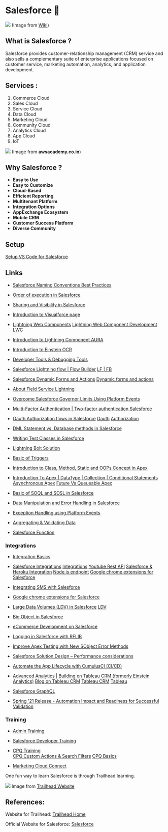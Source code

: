 # Salesforce :rocket:
![](https://upload.wikimedia.org/wikipedia/en/thumb/8/83/Salesforce_logo.svg/1200px-Salesforce_logo.svg.png)
   (Image from [Wiki](https://www.google.com/url?sa=i&source=images&cd=&ved=2ahUKEwj8wteB4p3nAhVHOs0KHeReBccQjRx6BAgBEAQ&url=https%3A%2F%2Fen.wikipedia.org%2Fwiki%2FSalesforce&psig=AOvVaw1j2GNM8n-wmBi4BJhOd2Le&ust=1580007838326712))
## What is Salesforce ?
Salesforce provides customer-relationship management (CRM) service and also sells a complementary suite of enterprise applications focused on customer service, marketing automation, analytics, and application development.
## Services :
1. Commerce Cloud
1. Sales Cloud
1. Service Cloud
1. Data Cloud
1. Marketing Cloud
1. Community Cloud
1. Analytics Cloud
1. App Cloud
1. IoT

![](http://awsacademy.co.in/images/main-qimg-87695a2823b75ebf66b805296c78279c.png)
(Image from __awsacademy.co.in__)

## Why Salesforce ?
- __Easy to Use__
- __Easy to Customize__
- __Cloud-Based__
- __Efficient Reporting__
- __Multitenant Platform__
- __Integration Options__
- __AppExchange Ecosystem__
- __Mobile CRM__
- __Customer Success Platform__
- __Diverse Community__


## Setup
[Setup VS Code for Salesforce](https://lnkd.in/gWd-BDS)

## Links

- [Salesforce Naming Conventions Best Practices](https://lnkd.in/dCmb8nE)

- [Order of execution in Salesforce](https://lnkd.in/drSHMpk)

- [Sharing and Visibility in Salesforce](https://lnkd.in/dNDpgux)

- [Introduction to Visualforce page](https://lnkd.in/d_kYb9d)

- [Lightning Web Components](https://lnkd.in/dJQnGJP)
  [Lightning Web Component Development](https://lnkd.in/g_apSi9)
  [LWC](https://lnkd.in/dTqmY88)

- [Introduction to Lightning Component AURA](https://lnkd.in/d9UNHRk)

- [Introduction to Einstein OCR](https://lnkd.in/eZZT3Xy)

- [Developer Tools & Debugging Tools](https://lnkd.in/dQhBH-r)

- [Salesforce Lightning flow | Flow Builder](https://www.linkedin.com/posts/apexhours_salesforce-lightning-flow-flow-builder-activity-6759854955680542720-73LP)
  [LF | FB](https://lnkd.in/dhKASxW)

- [Salesforce Dynamic Forms and Actions](https://lnkd.in/djhsX4S) 
  [Dynamic forms and actions](https://lnkd.in/dyYCexj)
  
- [About Field Service Lightning](https://lnkd.in/dx48Wry)

- [Overcome Salesforce Governor Limits Using Platform Events](https://lnkd.in/drNR72R)

- [Multi-Factor Authentication | Two-factor authentication Salesforce](https://lnkd.in/dgEinTc)

- [Oauth Authorization flows in Salesforce](https://lnkd.in/dqzhEWU)
  [Oauth](https://lnkd.in/dmzBMhg)
  [Authorization](https://lnkd.in/dqzhEWU)

- [DML Statement vs. Database methods in Salesforce](https://lnkd.in/dkEC6mY)

- [Writing Test Classes in Salesforce](https://lnkd.in/dZTRRqY)

- [Lightning Bolt Solution](https://lnkd.in/dRX54E6)

- [Basic of Triggers](https://lnkd.in/dRDt5hk)

- [Introduction to Class, Method, Static and OOPs Concept in Apex](https://lnkd.in/dE66QwQ)

- [Introduction To Apex | DataType | Collection | Conditional Statements ](https://lnkd.in/dJJqE6f)
  [Asynchronous Apex](https://lnkd.in/dZkY2-t)
  [Future Vs Queueable Apex](https://lnkd.in/dHc9vX9)

- [Basic of SOQL and SOSL in Salesforce](https://lnkd.in/dRvwEef)

- [Data Manipulation and Error Handling in Salesforce ](https://lnkd.in/dAKZ636)

- [Exception Handling using Platform Events](https://lnkd.in/da_MFtu)

- [Aggregating & Validating Data](https://lnkd.in/dtUdzcV)

- [Salesforce Function](https://lnkd.in/dsKjzTE)


### Integrations

- [Integration Basics](https://lnkd.in/dKR6Bmp)

- [Salesforce Integrations](https://lnkd.in/dwakifH)
  [Integrations](https://lnkd.in/dVY_spS)
  [Youtube Rest API](https://lnkd.in/dJ-MysX)
  [Salesforce & Heroku Integration](https://lnkd.in/dK5X84q)
  [Node.js endpoint](https://lnkd.in/dpwfJcs)
  [Google chrome extensions for Salesforce](https://lnkd.in/dgx9pSi)

- [Integrating SMS with Salesforce](https://lnkd.in/d4PGATS)

- [Google chrome extensions for Salesforce](https://lnkd.in/espwFmM)

- [Large Data Volumes (LDV) in Salesforce](https://lnkd.in/dxcvxe7)
  [LDV](https://lnkd.in/d9Y5_nC)
  
- [Big Object in Salesforce](https://lnkd.in/dtu7ctY)

- [eCommerce Development on Salesforce](https://lnkd.in/d37gn2X)

- [Logging in Salesforce with RFLIB](https://lnkd.in/dqP3M-8)

- [Improve Apex Testing with New SObject Error Methods](https://lnkd.in/d_Jfz4n)

- [Salesforce Solution Design – Performance considerations](https://lnkd.in/dbCC2PX)

- [Automate the App Lifecycle with CumulusCI (CI/CD)](https://lnkd.in/diXbrAr)

- [Advanced Analytics | Building on Tableau CRM (formerly Einstein Analytics)](https://lnkd.in/dJp-PPK)
  [Blog on Tableau CRM](https://lnkd.in/d-uB7tW)
  [Tableau CRM](https://lnkd.in/dfSVXUU)
  [Tableau](youtu.be/aw9IkiG5cMA)
  
- [Salesforce GraphQL](https://lnkd.in/gj_gJ4Z)

- [Spring '21 Release - Automation Impact and Readiness for Successful Validation](https://register.gotowebinar.com/recording/viewRecording/3839977701941637392/2865681757361916939/navyadevineni30@gmail.com?registrantKey=8813471215865241616&type=ABSENTEEEMAILRECORDINGLINK)



### Training

- [Admin Training](https://lnkd.in/erinGyc)

- [Salesforce Developer Training](https://lnkd.in/e7VyrbG)

- [CPQ Training](https://www.apexhours.com/salesforce-cpq-training/)  
  [CPQ Custom Actions & Search Filters](https://lnkd.in/dmgSeBF)
  [CPQ Basics](https://lnkd.in/gYMySgM)
  
- [Marketing Cloud Connect](https://lnkd.in/dV-FYVc)


One fun way to learn Salesforce is through Trailhead learning.

![](https://trailhead.salesforce.com/assets/trailhead-logo-86df2c10154e03fb8b18110597a115ecce58d8bb2887e33a155ae8784cca5784.svg)
Image from [Trailhead Website](https://trailhead.salesforce.com/)

## References:
Website for Trailhead: [Trailhead Home](https://trailhead.salesforce.com/en)

Official Website for Salesforce: [Salesforce](https://www.salesforce.com/)



